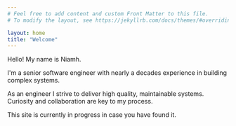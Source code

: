 ```yaml
---
# Feel free to add content and custom Front Matter to this file.
# To modify the layout, see https://jekyllrb.com/docs/themes/#overriding-theme-defaults

layout: home
title: "Welcome"
---
```

Hello! My name is Niamh.

I'm a senior software engineer with nearly a decades experience in building complex systems.

As an engineer I strive to deliver high quality, maintainable systems. Curiosity and collaboration are key to my process.

This site is currently in progress in case you have found it.
